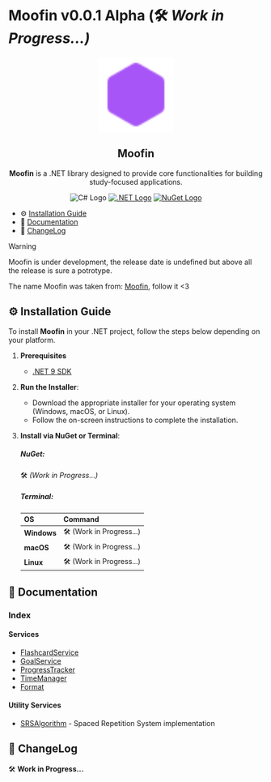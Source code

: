 # Moofin v0.0.1 Alpha (🛠️ *Work in Progress...)*
<p align="center">
    <img height="150px" src="icon.svg" align="center" />
    <h2 align="center">Moofin</h2>
    <p align="center"><strong>Moofin</strong> is a .NET library designed to provide core functionalities for building study-focused applications.</p>
    <p align="center">
       <img src="https://upload.wikimedia.org/wikipedia/commons/b/bd/Logo_C_sharp.svg" alt="C# Logo" width="50"></a>
        <a href="https://dotnet.microsoft.com/en-us/download/dotnet/9.0">
  <img src="https://upload.wikimedia.org/wikipedia/commons/7/7d/Microsoft_.NET_logo.svg" alt=".NET Logo" width="50"></a>
           <a href="https://www.nuget.org/">
  <img src="https://upload.wikimedia.org/wikipedia/commons/2/25/NuGet_project_logo.svg" alt="NuGet Logo" width="50">
</a>
</a>
</p>

- ⚙️ [Installation Guide](#%EF%B8%8F-installation-guide) 
- 📑 [Documentation](#-documentation)
- 📜 [ChangeLog](#-changelog)      

>[!WARNING]
> Moofin is under development, the release date is undefined but above all the release is sure a potrotype.
>
> The name Moofin was taken from: [Moofin](https://www.twitch.tv/moofin__), follow it <3

## ⚙️ Installation Guide

To install **Moofin** in your .NET project, follow the steps below depending on your platform.

1. **Prerequisites**
   - [.NET 9 SDK](https://dotnet.microsoft.com/download/dotnet/9.0)
   
2. **Run the Installer**:
   - Download the appropriate installer for your operating system (Windows, macOS, or Linux).
   - Follow the on-screen instructions to complete the installation.

3. **Install via NuGet or Terminal**:
      ##### **NuGet:**
   🛠️ *(Work in Progress...)*

      ##### **Terminal:**
   
   | **OS**     | **Command**                       |
   |------------|-----------------------------------|
   | **Windows**| 🛠️ (Work in Progress...)         |
   | **macOS**  | 🛠️ (Work in Progress...)         |
   | **Linux**  | 🛠️ (Work in Progress...)         |

## 📑 Documentation
### Index
#### Services
- [FlashcardService](./docs/services/FlashcardService.md) 
- [GoalService](./docs/services/GoalService.md)
- [ProgressTracker](./docs/services/ProgressTracker.md)
- [TimeManager](./docs/services/TimeManager.md)
- [Format](./docs/services/Format.md)

#### Utility Services
- [SRSAlgorithm](./docs/services/SRSAlgorithm.md) - Spaced Repetition System implementation


## 📜 ChangeLog

🛠️ **Work in Progress...**

